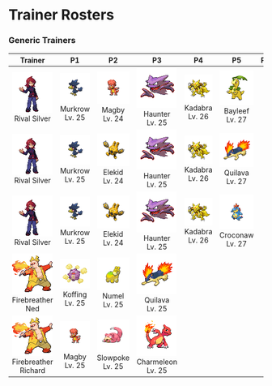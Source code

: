 # Trainer Rosters

### Generic Trainers

| Trainer | P1 | P2 | P3 | P4 | P5 | P6 |
|:-------:|:--:|:--:|:--:|:--:|:--:|:--:|
| ![Rival Silver](../../assets/important_trainers/silver.png "Rival Silver")<br>Rival Silver | ![Murkrow](../../assets/sprites/murkrow/front.gif "Murkrow")<br>Murkrow<br>Lv. 25 | ![Magby](../../assets/sprites/magby/front.gif "Magby")<br>Magby<br>Lv. 24 | ![Haunter](../../assets/sprites/haunter/front.gif "Haunter")<br>Haunter<br>Lv. 25 | ![Kadabra](../../assets/sprites/kadabra/front.gif "Kadabra")<br>Kadabra<br>Lv. 26 | ![Bayleef](../../assets/sprites/bayleef/front.gif "Bayleef")<br>Bayleef<br>Lv. 27 |
| ![Rival Silver](../../assets/important_trainers/silver.png "Rival Silver")<br>Rival Silver | ![Murkrow](../../assets/sprites/murkrow/front.gif "Murkrow")<br>Murkrow<br>Lv. 25 | ![Elekid](../../assets/sprites/elekid/front.gif "Elekid")<br>Elekid<br>Lv. 24 | ![Haunter](../../assets/sprites/haunter/front.gif "Haunter")<br>Haunter<br>Lv. 25 | ![Kadabra](../../assets/sprites/kadabra/front.gif "Kadabra")<br>Kadabra<br>Lv. 26 | ![Quilava](../../assets/sprites/quilava/front.gif "Quilava")<br>Quilava<br>Lv. 27 |
| ![Rival Silver](../../assets/important_trainers/silver.png "Rival Silver")<br>Rival Silver | ![Murkrow](../../assets/sprites/murkrow/front.gif "Murkrow")<br>Murkrow<br>Lv. 25 | ![Elekid](../../assets/sprites/elekid/front.gif "Elekid")<br>Elekid<br>Lv. 24 | ![Haunter](../../assets/sprites/haunter/front.gif "Haunter")<br>Haunter<br>Lv. 25 | ![Kadabra](../../assets/sprites/kadabra/front.gif "Kadabra")<br>Kadabra<br>Lv. 26 | ![Croconaw](../../assets/sprites/croconaw/front.gif "Croconaw")<br>Croconaw<br>Lv. 27 |
| ![Firebreather Ned](../../assets/trainers/firebreather.png "Firebreather Ned")<br>Firebreather Ned | ![Koffing](../../assets/sprites/koffing/front.gif "Koffing")<br>Koffing<br>Lv. 25 | ![Numel](../../assets/sprites/numel/front.gif "Numel")<br>Numel<br>Lv. 25 | ![Quilava](../../assets/sprites/quilava/front.gif "Quilava")<br>Quilava<br>Lv. 25 |
| ![Firebreather Richard](../../assets/trainers/firebreather.png "Firebreather Richard")<br>Firebreather Richard | ![Magby](../../assets/sprites/magby/front.gif "Magby")<br>Magby<br>Lv. 25 | ![Slowpoke](../../assets/sprites/slowpoke/front.gif "Slowpoke")<br>Slowpoke<br>Lv. 25 | ![Charmeleon](../../assets/sprites/charmeleon/front.gif "Charmeleon")<br>Charmeleon<br>Lv. 25 |


